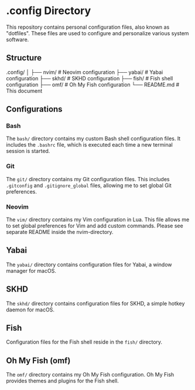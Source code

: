 # .config Directory

This repository contains personal configuration files, also known as "dotfiles". These files are used to configure and personalize various system software.

## Structure

.config/
│
├── nvim/            # Neovim configuration
├── yabai/          # Yabai configuration
├── skhd/           # SKHD configuration
├── fish/           # Fish shell configuration
├── omf/            # Oh My Fish configuration
└── README.md       # This document



## Configurations

### Bash

The `bash/` directory contains my custom Bash shell configuration files. It includes the `.bashrc` file, which is executed each time a new terminal session is started.

### Git

The `git/` directory contains my Git configuration files. This includes `.gitconfig` and `.gitignore_global` files, allowing me to set global Git preferences.

### Neovim

The `vim/` directory contains my Vim configuration in Lua. This file allows me to set global preferences for Vim and add custom commands. Please see separate README inside the nvim-directory.

## Yabai

The `yabai/` directory contains configuration files for Yabai, a window manager for macOS.

## SKHD

The `skhd/` directory contains configuration files for SKHD, a simple hotkey daemon for macOS.

## Fish

Configuration files for the Fish shell reside in the `fish/` directory.

## Oh My Fish (omf)

The `omf/` directory contains my Oh My Fish configuration. Oh My Fish provides themes and plugins for the Fish shell.

